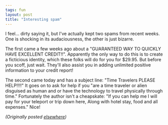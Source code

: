 ```yaml
---
tags: fun
layout: post
title: "Interesting spam"
---
```




<p>I feel... dirty saying it, but I've actually kept two spams from recent weeks. One is shocking in its audaciousness, the other is just bizarre.</p>

<p>The first came a few weeks ago about a "GUARANTEED WAY TO QUICKLY HAVE EXCELLENT CREDIT!!". Apparently the only way to do this is to create a ficticious identity, which these folks will do for you for $29.95. But before you scoff, just wait. They'll also assist you in adding unlimited positive information to your credit report!</p>

<p>The second came today and has a subject line: "Time Travelers PLEASE HELP!!!!" It goes on to ask for help if you "are a time traveler or alien disguised as human and or have the technology to travel physically through time." Fortunately the author isn't a cheapskate: "If you can help me I will pay for your teleport or trip down here, Along with hotel stay, food and all expenses." Nice!</p>


<p><em>(Originally posted <a href="http://use.perl.org/~lachoy/journal/2156">elsewhere</a>)</em></p>


